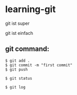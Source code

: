 # learning-git

git ist super

git ist einfach

## git command:

```
$ git add .
$ git commit -m "first commit"
$ git push
```

```
$ git status
```

```
$ git log
```
